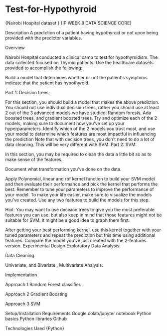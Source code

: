 # Test-for-Hypothyroid

{Nairobi Hospital dataset }
{IP WEEK 8 DATA SCIENCE CORE}

Description
A prediction of a patient having hypothyroid or not upon being provided with the predictor variables.

Overview

Nairobi Hospital conducted a clinical camp to test for hypothyroidism. The data collected focused on Thyroid patients. Use the healthcare datasets provided to accomplish the following:

Build a model that determines whether or not the patient's symptoms indicate that the patient has hypothyroid.

Part 1: Decision trees:

For this section, you should build a model that makes the above prediction. You should not use individual decision trees, rather you should use at least 2 out of the 3 advanced models we have studied: Random forests, Ada boosted trees, and gradient boosted trees.
Try and optimize each of the 2 models, making sure to document how you've set up your hyperparameters.
Identify which of the 2 models you trust most, and use your model to determine which features are most impactful in influencing the prediction
Note that with decision trees, you don't need to do a lot of data cleaning. This will be very different with SVM.
Part 2: SVM:

In this section, you may be required to clean the data a little bit so as to make sense of the features.

Document what transformation you've done on the data.

Apply Polynomial, linear and rbf kernel function to build your SVM model and then evaluate their performance and pick the kernel that performs the best. Remember to tune your parameters to improve the performance of your model. To make your life easier, make sure to visualize the models you've created. Use any two features to build the models for this step.

Hint: You may want to use decision trees to give you the most preferable features you can use. but also keep in mind that those features might not be suitable for SVM. It might be a good idea to graph them first.

After getting your best performing kernel, use this kernel together with your tuned parameters and repeat the prediction but this time using additional features. Compare the model you've just created with the 2-features version.
Experimental Design
Exploratory Data Analysis.

Data Cleaning.

Univariate, and Bivariate , Multivariate Analysis.

Implementation

Approach 1 Random Forest classifier.

Approach 2 Gradient Boosting

Approach 3 SVM


Setup/Installation Requirements
Google colab/jupyter notebook
Python basics
Python libraries
Github



Technologies Used
{Python}
